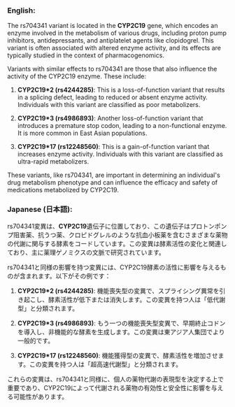 ### English:
The rs704341 variant is located in the **CYP2C19** gene, which encodes an enzyme involved in the metabolism of various drugs, including proton pump inhibitors, antidepressants, and antiplatelet agents like clopidogrel. This variant is often associated with altered enzyme activity, and its effects are typically studied in the context of pharmacogenomics.

Variants with similar effects to rs704341 are those that also influence the activity of the CYP2C19 enzyme. These include:

1. **CYP2C19*2 (rs4244285)**: This is a loss-of-function variant that results in a splicing defect, leading to reduced or absent enzyme activity. Individuals with this variant are classified as poor metabolizers.

2. **CYP2C19*3 (rs4986893)**: Another loss-of-function variant that introduces a premature stop codon, leading to a non-functional enzyme. It is more common in East Asian populations.

3. **CYP2C19*17 (rs12248560)**: This is a gain-of-function variant that increases enzyme activity. Individuals with this variant are classified as ultra-rapid metabolizers.

These variants, like rs704341, are important in determining an individual's drug metabolism phenotype and can influence the efficacy and safety of medications metabolized by CYP2C19.

### Japanese (日本語):
rs704341変異は、**CYP2C19**遺伝子に位置しており、この遺伝子はプロトンポンプ阻害薬、抗うつ薬、クロピドグレルのような抗血小板薬を含むさまざまな薬物の代謝に関与する酵素をコードしています。この変異は酵素活性の変化と関連しており、主に薬理ゲノミクスの文脈で研究されています。

rs704341と同様の影響を持つ変異には、CYP2C19酵素の活性に影響を与えるものが含まれます。以下がその例です：

1. **CYP2C19*2 (rs4244285)**: 機能喪失型の変異で、スプライシング異常を引き起こし、酵素活性が低下または消失します。この変異を持つ人は「低代謝型」と分類されます。

2. **CYP2C19*3 (rs4986893)**: もう一つの機能喪失型変異で、早期終止コドンを導入し、非機能的な酵素を生成します。この変異は東アジア人集団でより一般的です。

3. **CYP2C19*17 (rs12248560)**: 機能獲得型の変異で、酵素活性を増加させます。この変異を持つ人は「超高速代謝型」と分類されます。

これらの変異は、rs704341と同様に、個人の薬物代謝の表現型を決定する上で重要であり、CYP2C19によって代謝される薬物の有効性と安全性に影響を与える可能性があります。